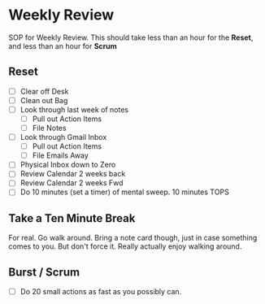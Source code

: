 # Weekly Review

SOP for Weekly Review. This should take less than an hour for the **Reset**, and less than an hour for **Scrum**

## Reset

- [ ] Clear off Desk
- [ ] Clean out Bag
- [ ] Look through last week of notes
	- [ ] Pull out Action Items
	- [ ] File Notes
- [ ] Look through Gmail Inbox
	- [ ] Pull out Action Items
	- [ ] File Emails Away
- [ ] Physical Inbox down to Zero
- [ ] Review Calendar 2 weeks back
- [ ] Review Calendar 2 weeks Fwd
- [ ] Do 10 minutes (set a timer) of mental sweep. 10 minutes TOPS

## Take a Ten Minute Break

For real. Go walk around. Bring a note card though, just in case something comes to you. But don't force it. Really actually enjoy walking around.

## Burst / Scrum

- [ ] Do 20 small actions as fast as you possibly can.
